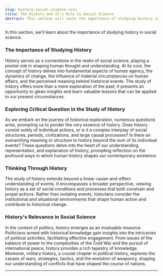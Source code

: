 ```yaml
---
slug: history-social-science-role
title: The History and It's Role to Social Science
abstract: This section will cover the importance of studying history in social science
---
```


In this section, we'll learn about the importance of studying history in social science.

### The Importance of Studying History

History serves as a cornerstone in the realm of social science, playing a pivotal role in shaping human thought and understanding. At its core, the concept of history delves into fundamental aspects of human agency, the dynamics of change, the influence of material circumstances on human affairs, and the perceived meaning behind historical events. The study of history offers more than a mere exploration of the past; it presents an opportunity to glean insights and learn valuable lessons that can be applied to our present circumstances.

### Exploring Critical Question in the Study of History

As we embark on the journey of historical exploration, numerous questions arise, prompting us to ponder the very essence of history. Does history consist solely of individual actions, or is it a complex interplay of social structures, periods, civilizations, and large causal processes? Is there an overarching meaning or structure to history beyond the sum of its individual events? These questions delve into the heart of our understanding, representation, and explanation of history, prompting reflection on the profound ways in which human history shapes our contemporary existence.

### Thinking Through History

The study of history extends beyond a linear cause-and-effect understanding of events. It encompasses a broader perspective, viewing history as a set of social conditions and processes that both constrain and propel actions. Rather than isolating events, historians consider the institutional and situational environments that shape human action and contribute to historical change.

### History's Relevance in Social Science

In the context of politics, history emerges as an invaluable resource. Politicians armed with historical knowledge gain insights into the intricacies of political activities, facilitating effective engagement. From issues of the balance of power to the complexities of the Cold War and the pursuit of international peace, history provides a rich tapestry of knowledge. Moreover, military history, a crucial chapter in political history, explores the causes of wars, strategies, tactics, and the evolution of weaponry, shaping our understanding of conflicts that have shaped the course of nations.


---
